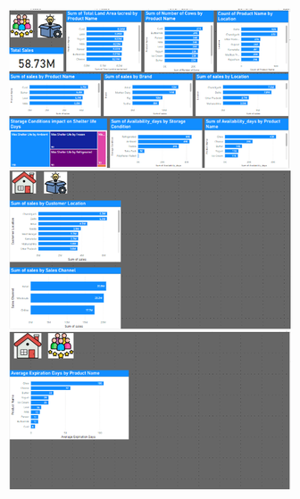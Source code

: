 ![Alt text](https://github.com/mahmoodhamza1261/PowerBi-Dairy-Farm-Performance-Dashboard/blob/main/dairydashboard-page1.PNG)
![Alt text](https://github.com/mahmoodhamza1261/PowerBi-Dairy-Farm-Performance-Dashboard/blob/main/dairydashboard-page2.PNG)
![Alt text](https://github.com/mahmoodhamza1261/PowerBi-Dairy-Farm-Performance-Dashboard/blob/main/dairydashboard-page3.PNG)
